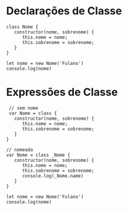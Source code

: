 # Declarações de Classe

    class Nome {
       constructor(nome, sobrenome) {
          this.nome = nome;
          this.sobrenome = sobrenome;
       }
    }
    
    let nome = new Nome('Fulano')
    console.log(nome)
    
# Expressões de Classe

     // sem nome
     var Nome = class {
       constructor(nome, sobrenome) {
          this.nome = nome;
          this.sobrenome = sobrenome;
       }
    }

    // nomeada
    var Nome = class _Nome {
       constructor(nome, sobrenome) {
          this.nome = nome;
          this.sobrenome = sobrenome;
          console.log(_Nome.name)
       }
    }
    
    let nome = new Nome('Fulano')
    console.log(nome)
